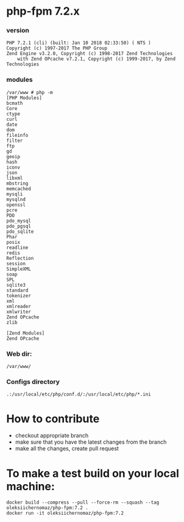 # php-fpm 7.2.x

### version 
```
PHP 7.2.1 (cli) (built: Jan 10 2018 02:33:50) ( NTS )
Copyright (c) 1997-2017 The PHP Group
Zend Engine v3.2.0, Copyright (c) 1998-2017 Zend Technologies
    with Zend OPcache v7.2.1, Copyright (c) 1999-2017, by Zend Technologies
```

### modules

```
/var/www # php -m
[PHP Modules]
bcmath
Core
ctype
curl
date
dom
fileinfo
filter
ftp
gd
geoip
hash
iconv
json
libxml
mbstring
memcached
mysqli
mysqlnd
openssl
pcre
PDO
pdo_mysql
pdo_pgsql
pdo_sqlite
Phar
posix
readline
redis
Reflection
session
SimpleXML
soap
SPL
sqlite3
standard
tokenizer
xml
xmlreader
xmlwriter
Zend OPcache
zlib

[Zend Modules]
Zend OPcache

```

### Web dir:
```/var/www/```

### Configs directory
```
.:/usr/local/etc/php/conf.d/:/usr/local/etc/php/*.ini
```

# How to contribute

- checkout appropriate branch
- make sure that you have the latest changes from the branch
- make all the changes, create pull request


# To make a test build on your local machine:

```
docker build --compress --pull --force-rm --squash --tag oleksiichernomaz/php-fpm:7.2 .
docker run -it oleksiichernomaz/php-fpm:7.2
```
